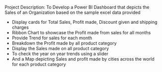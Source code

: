 Project Description:
To Develop a Power BI Dashboard that depicts the Sales of an Organization based on the sample excel data provided
- Display cards for Total Sales, Profit made, Discount given and shipping charges
- Ribbon Chart to showcase the Profit made from sales for all months
- Provide Trend for sales for each month
- Breakdown the Profit made by all product category
- Display the Sales made on all product category
- To check the year on year trends using a slider
- And a Map depicting Sales and profit made by cities across the world for each product category
